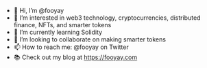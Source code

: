- 👋 Hi, I’m @fooyay
- 👀 I’m interested in web3 technology, cryptocurrencies, distributed finance, NFTs, and smarter tokens
- 🌱 I’m currently learning Solidity
- 💞️ I’m looking to collaborate on making smarter tokens
- 📫 How to reach me: @fooyay on Twitter
- 📚 Check out my blog at https://fooyay.com

<!---
fooyay/fooyay is a ✨ special ✨ repository because its `README.md` (this file) appears on your GitHub profile.
You can click the Preview link to take a look at your changes.
--->
